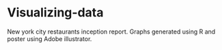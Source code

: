 # Visualizing-data
New york city restaurants inception report. Graphs generated using R and poster using Adobe illustrator. 
